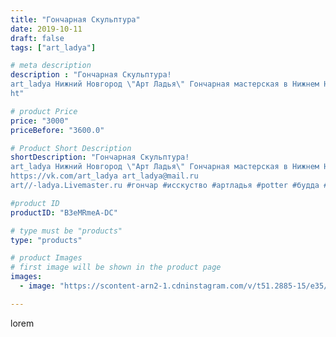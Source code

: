 ```yaml
---
title: "Гончарная Скульптура"
date: 2019-10-11
draft: false
tags: ["art_ladya"]

# meta description
description : "Гончарная Скульптура! 
art_ladya Нижний Новгород \"Арт Ладья\" Гончарная мастерская в Нижнем Новгороде. Изготовление керамики и мастер//-классы по обучению. 
ht"

# product Price
price: "3000"
priceBefore: "3600.0"

# Product Short Description
shortDescription: "Гончарная Скульптура! 
art_ladya Нижний Новгород \"Арт Ладья\" Гончарная мастерская в Нижнем Новгороде. Изготовление керамики и мастер//-классы по обучению. 
https://vk.com/art_ladya art_ladya@mail.ru 
art//-ladya.Livemaster.ru #гончар #исскуство #артладья #potter #будда #керамикаручнаяработа #гончарнаямастерская #керамиканазаказ #handmade #посудаизглины #керамика #гончарнаяпосуда #эксклюзивнаякерамика #dishes #decor #ceramicar #nntoday #claygoods #фестиваль #earthenware #ceramic #design #artladya #мастеркласс #нижнийновгород #ceramicart #скульптура #гончарныйкруг #clay #авторскаякерамика"

#product ID
productID: "B3eMRmeA-DC"

# type must be "products"
type: "products"

# product Images
# first image will be shown in the product page
images:
  - image: "https://scontent-arn2-1.cdninstagram.com/v/t51.2885-15/e35/73166991_398581451064470_1367759276019627772_n.jpg?se=7&tp=1&_nc_ht=scontent-arn2-1.cdninstagram.com&_nc_cat=102&_nc_ohc=6RGGOjAL-NAAX-RfG6h&ccb=7-4&oh=7b9a2a6b09100f24fd4e03a35d32a6ca&oe=6084690A&_nc_sid=86f79a&ig_cache_key=MjE1MjIxMTY1ODAyNDY3MzQ3NA%3D%3D.2-ccb7-4"

---
```

lorem
